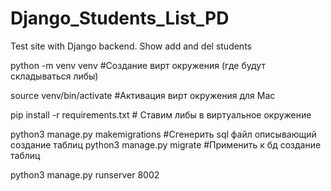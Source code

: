 # Django_Students_List_PD     
Test site with Django backend. Show add and del students

python -m venv venv #Создание вирт окружения (где будут складываться либы)

source venv/bin/activate  #Активация вирт окружения для Mac

pip install -r requirements.txt # Cтавим либы в виртуальное окружение

python3 manage.py makemigrations #Сгенерить sql файл описывающий создание таблиц
python3 manage.py migrate #Применить к бд создание таблиц

python3 manage.py runserver 8002
